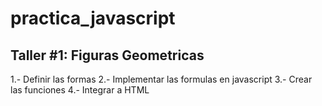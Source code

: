# practica_javascript


## Taller #1: Figuras Geometricas

1.- Definir las formas
2.- Implementar las formulas en javascript
3.- Crear las funciones 
4.- Integrar a HTML